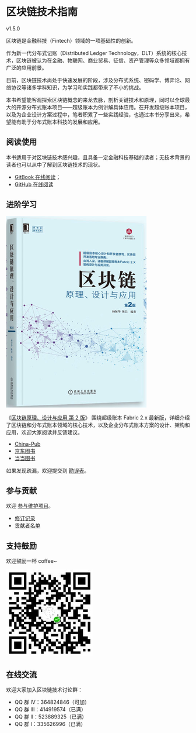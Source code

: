# 区块链技术指南
v1.5.0

区块链是金融科技（Fintech）领域的一项基础性的创新。

作为新一代分布式记账（Distributed Ledger Technology，DLT）系统的核心技术，区块链被认为在金融、物联网、商业贸易、征信、资产管理等众多领域都拥有广泛的应用前景。

目前，区块链技术尚处于快速发展的阶段，涉及分布式系统、密码学、博弈论、网络协议等诸多学科知识，为学习和实践都带来了不小的挑战。

本书希望能客观探索区块链概念的来龙去脉，剖析关键技术和原理，同时以全球最大的开源分布式账本项目——超级账本为例讲解具体应用。在开发超级账本项目，以及为企业设计方案过程中，笔者积累了一些实践经验，也通过本书分享出来，希望能有助于分布式账本科技的发展和应用。

## 阅读使用
本书适用于对区块链技术感兴趣，且具备一定金融科技基础的读者；无技术背景的读者也可以从中了解到区块链技术的现状。

* [GitBook 在线阅读](https://yeasy.gitbook.io/blockchain_guide/)；
* [GitHub 在线阅读](https://github.com/yeasy/blockchain_guide/blob/master/SUMMARY.md)

## 进阶学习
![区块链原理、设计与应用 第二版](_images/blockchain_book2.png)

《[区块链原理、设计与应用 第 2 版](https://item.jd.com/12159265.html)》 围绕超级账本 Fabric 2.x 最新版，详细介绍了区块链和分布式账本领域的核心技术，以及企业分布式账本方案的设计、架构和应用，欢迎大家阅读并反馈建议。

* [China-Pub](http://product.china-pub.com/8071482)
* [京东图书](https://item.jd.com/12935394.html)
* [当当图书](http://product.dangdang.com/28996031.html)

如果发现疏漏，欢迎提交到 [勘误表](https://github.com/yeasy/blockchain_guide/wiki/%E3%80%8A%E5%8C%BA%E5%9D%97%E9%93%BE%E5%8E%9F%E7%90%86%E3%80%81%E8%AE%BE%E8%AE%A1%E4%B8%8E%E5%BA%94%E7%94%A8%E3%80%8B2%E7%89%88%E5%8B%98%E8%AF%AF%E8%A1%A8)。

## 参与贡献
欢迎 [参与维护项目](contribute.md)。

* [修订记录](revision.md)
* [贡献者名单](https://github.com/yeasy/blockchain_guide/graphs/contributors)

## 支持鼓励

欢迎鼓励一杯 coffee~

![coffee](_images/coffee.jpeg)

## 在线交流

欢迎大家加入区块链技术讨论群：

* QQ 群  IV：364824846（可加）
* QQ 群 III：414919574（已满）
* QQ 群  II：523889325（已满）
* QQ 群   I：335626996（已满）
